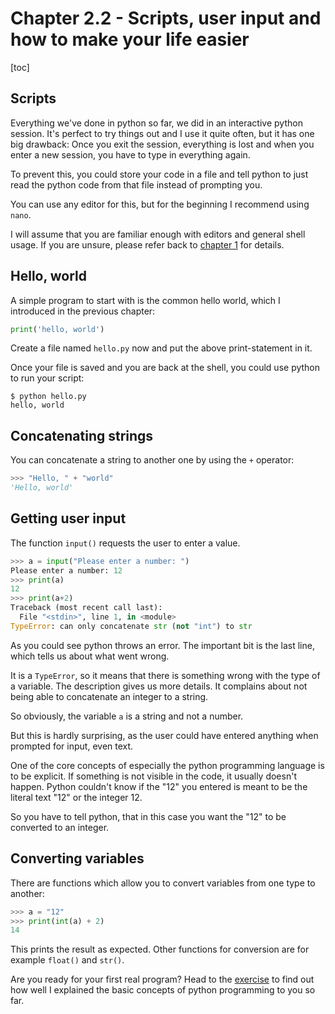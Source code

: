 # Chapter 2.2 - Scripts, user input and how to make your life easier

[toc]

## Scripts

Everything we've done in python so far, we did in an interactive python session. It's perfect to try things out and I use it quite often, but it has one big drawback: Once you exit the session, everything is lost and when you enter a new session, you have to type in everything again.

To prevent this, you could store your code in a file and tell python to just read the python code from that file instead of prompting you.

You can use any editor for this, but for the beginning I recommend using `nano`.

I will assume that you are familiar enough with editors and general shell usage. If you are unsure, please refer back to [chapter 1](../../1/) for details.

## Hello, world

A simple program to start with is the common hello world, which I introduced in the previous chapter:

```python
print('hello, world')
```

Create a file named `hello.py` now and put the above print-statement in it.

Once your file is saved and you are back at the shell, you could use python to run your script:

```plaintext
$ python hello.py
hello, world
```

## Concatenating strings

You can concatenate a string to another one by using the `+` operator:

```python
>>> "Hello, " + "world"
'Hello, world'
```

## Getting user input

The function `input()` requests the user to enter a value.

```python
>>> a = input("Please enter a number: ")
Please enter a number: 12
>>> print(a)
12
>>> print(a+2)
Traceback (most recent call last):
  File "<stdin>", line 1, in <module>
TypeError: can only concatenate str (not "int") to str
```

As you could see python throws an error. The important bit is the last line, which tells us about what went wrong.

It is a `TypeError`, so it means that there is something wrong with the type of a variable. The description gives us more details. It complains about not being able to concatenate an integer to a string.

So obviously, the variable `a` is a string and not a number.

But this is hardly surprising, as the user could have entered anything when prompted for input, even text.

One of the core concepts of especially the python programming language is to be explicit. If something is not visible in the code, it usually doesn't happen. Python couldn't know if the "12" you entered is meant to be the literal text "12" or the integer 12.

So you have to tell python, that in this case you want the "12" to be converted to an integer.

## Converting variables

There are functions which allow you to convert variables from one type to another:

```python
>>> a = "12"
>>> print(int(a) + 2)
14
```

This prints the result as expected. Other functions for conversion are for example `float()` and `str()`.

Are you ready for your first real program? Head to the [exercise](exercise/) to find out how well I explained the basic concepts of python programming to you so far.
